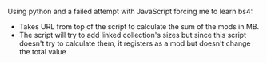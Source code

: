 Using python and a failed attempt with JavaScript forcing me to learn bs4:
- Takes URL from top of the script to calculate the sum of the mods in MB.
- The script will try to add linked collection's sizes but since this script doesn't 
try to calculate them, it registers as a mod but doesn't change the total value
